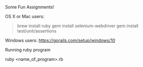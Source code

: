 Some Fun Assignments!

OS X or Mac users:
>brew install ruby
>gem install selenium-webdriver
>gem install test/unit/assertions

Windows users:
https://gorails.com/setup/windows/10

Running ruby program

ruby <name_of_program>.rb

